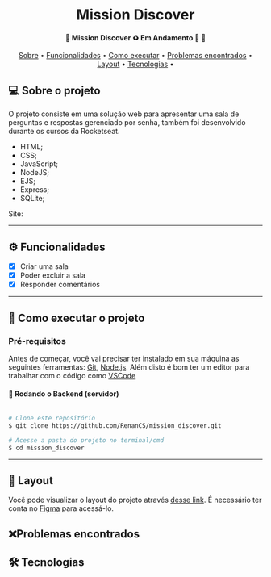 <h1 align="center">
  Mission Discover
</h1>

<h4 align="center">
	🚧  Mission Discover ♻️ Em Andamento 🚀 🚧
</h4>

<p align="center">
 <a href="#-sobre-o-projeto">Sobre</a> •
 <a href="#-funcionalidades">Funcionalidades</a> •
 <a href="#-como-executar-o-projeto">Como executar</a> •
 <a href="#-problemas-encontrados">Problemas encontrados</a> •
 <a href="#-layout">Layout</a> •
 <a href="#-tecnologias">Tecnologias</a> •
</p>


## 💻 Sobre o projeto

O projeto consiste em uma solução web para apresentar uma sala de perguntas e respostas gerenciado por senha, também foi desenvolvido durante os cursos da Rocketseat. 
- HTML;
- CSS;
- JavaScript;
- NodeJS;
- EJS;
- Express;
- SQLite;

Site: 

---

## ⚙️ Funcionalidades

- [X] Criar uma  sala
- [X] Poder excluir a sala
- [X] Responder comentários
---

## 🚀 Como executar o projeto

### Pré-requisitos

Antes de começar, você vai precisar ter instalado em sua máquina as seguintes ferramentas:
[Git](https://git-scm.com), [Node.js](https://nodejs.org/en/).
Além disto é bom ter um editor para trabalhar com o código como [VSCode](https://code.visualstudio.com/)


#### 🎲 Rodando o Backend (servidor)

```bash

# Clone este repositório
$ git clone https://github.com/RenanCS/mission_discover.git

# Acesse a pasta do projeto no terminal/cmd
$ cd mission_discover


```
---

## 🔖 Layout

Você pode visualizar o layout do projeto através [desse link](https://www.figma.com/community/file/1009821158959690135/Roquet.q). É necessário ter conta no [Figma](https://figma.com) para acessá-lo.


## ❌Problemas encontrados



## 🛠 Tecnologias


